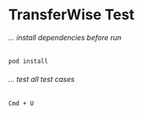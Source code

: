# TransferWise Test
###### ... install dependencies before run
`pod install`
###### ... test all test cases
`Cmd + U`